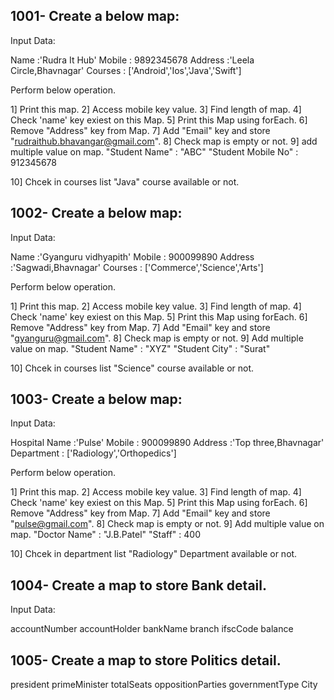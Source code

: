  ## 1001- Create a below map:

 Input Data:

Name :'Rudra It Hub'
Mobile : 9892345678
Address :'Leela Circle,Bhavnagar'
Courses : ['Android','Ios','Java','Swift']

Perform below operation.

1] Print this map.
2] Access mobile key value.
3] Find length of map.
4] Check 'name' key exiest on this Map.
5] Print this Map using forEach.
6] Remove "Address" key from Map.
7] Add "Email" key and store "rudraithub.bhavangar@gmail.com".
8] Check map is empty or not.
9] add multiple value on map.
 "Student Name" : "ABC"
 "Student Mobile No" : 912345678
 
10] Chcek in courses list "Java" course available or not.
 
 ## 1002- Create a below map:

 Input Data:

Name :'Gyanguru vidhyapith'
Mobile : 900099890
Address :'Sagwadi,Bhavnagar'
Courses : ['Commerce','Science','Arts']

Perform below operation.

1] Print this map.
2] Access mobile key value.
3] Find length of map.
4] Check 'name' key exiest on this Map.
5] Print this Map using forEach.
6] Remove "Address" key from Map.
7] Add "Email" key and store "gyanguru@gmail.com".
8] Check map is empty or not.
9] Add multiple value on map.
 "Student Name" : "XYZ"
 "Student City" : "Surat"
 
10] Chcek in courses list "Science" course available or not.
 
## 1003- Create a below map:

 Input Data:

Hospital Name :'Pulse'
Mobile : 900099890
Address :'Top three,Bhavnagar'
Department : ['Radiology','Orthopedics']

Perform below operation.

1] Print this map.
2] Access mobile key value.
3] Find length of map.
4] Check 'name' key exiest on this Map.
5] Print this Map using forEach.
6] Remove "Address" key from Map.
7] Add "Email" key and store "pulse@gmail.com".
8] Check map is empty or not.
9] Add multiple value on map.
 "Doctor Name" : "J.B.Patel"
 "Staff" : 400
 
10] Chcek in department list "Radiology" Department available or not.
 
## 1004- Create a map to store Bank detail.
 Input Data:

 accountNumber
 accountHolder
 bankName
 branch
 ifscCode
 balance


## 1005- Create a map to store Politics detail.

president
primeMinister
totalSeats
oppositionParties
governmentType
City